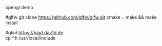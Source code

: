 opengl demo

#glfw
git clone https://github.com/glfw/glfw.git
cmake ..
make && make install

#glad 
https://glad.dav1d.de  
cp *.h  /usr/local/include
